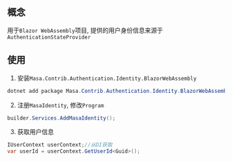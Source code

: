 ## 概念

用于`Blazor WebAssembly`项目, 提供的用户身份信息来源于`AuthenticationStateProvider`

## 使用

1. 安装`Masa.Contrib.Authentication.Identity.BlazorWebAssembly`

```csharp
dotnet add package Masa.Contrib.Authentication.Identity.BlazorWebAssembly
```

2. 注册`MasaIdentity`, 修改`Program`

```csharp
builder.Services.AddMasaIdentity();
```

3. 获取用户信息

```csharp
IUserContext userContext;//从DI获取
var userId = userContext.GetUserId<Guid>();
```